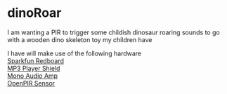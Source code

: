 <H1>dinoRoar</H1>

<p>I am wanting a PIR to trigger some childish dinosaur roaring sounds to go with a wooden dino skeleton toy my children have

I have will make use of the following hardware<br>
[Sparkfun Redboard](https://www.sparkfun.com/products/13975)<br>
[MP3 Player Shield](https://www.sparkfun.com/products/12660)<br>
[Mono Audio Amp](https://www.sparkfun.com/products/11044)<br>
[OpenPIR Sensor](https://www.sparkfun.com/products/13968)<br>
</p>
